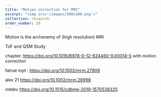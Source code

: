 ```yaml
---
title: "Motion correction for MRI"
excerpt: "<img src='/images/500x300.png'>"
collection: research
order_number: 20
---
```


Motion is the archenemy of (high resolution) MRI

ToF and QSM Study

chapter: https://doi.org/10.1016/B978-0-12-824460-9.00014-5 with motion correction

fatnat mpt :  https://doi.org/10.1002/mrm.27908

alex 21 https://doi.org/10.1002/mrm.28998

rotdev https://doi.org/10.1515/cdbme-2019-1570538325